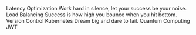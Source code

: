 Latency Optimization Work hard in silence, let your success be your noise. Load Balancing Success is how high you bounce when you hit bottom. Version Control Kubernetes Dream big and dare to fail. Quantum Computing JWT
